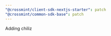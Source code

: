 ```yaml
---
"@crossmint/client-sdk-nextjs-starter": patch
"@crossmint/common-sdk-base": patch
---
```


Adding chiliz
